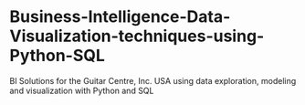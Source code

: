 # Business-Intelligence-Data-Visualization-techniques-using-Python-SQL
BI Solutions for the Guitar Centre, Inc. USA using data exploration, modeling and visualization with Python and SQL
